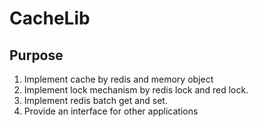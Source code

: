 # CacheLib

## Purpose

1. Implement cache by redis and memory object
2. Implement lock mechanism by redis lock and red lock.
3. Implement redis batch get and set.
4. Provide an interface for other applications
